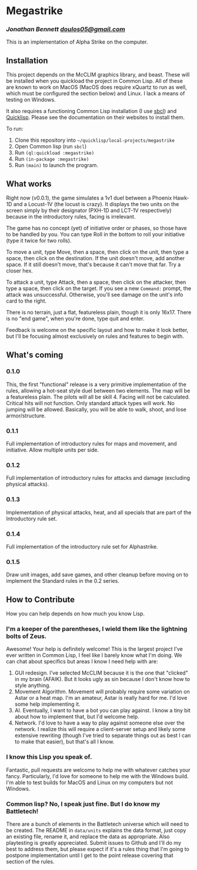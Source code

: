 # Megastrike

### _Jonathan Bennett <doulos05@gmail.com>_

This is an implementation of Alpha Strike on the computer.

## Installation

This project depends on the McCLIM graphics library, and beast. These will be installed when you quickload the project in Common Lisp. All of these are known to work on MacOS (MacOS does require xQuartz to run as well, which must be configured the section below) and Linux. I lack a means of testing on Windows.

It also requires a functioning Common Lisp installation (I use [sbcl](http://www.sbcl.org "SBCL")) and [Quicklisp](https://www.quicklisp.org/beta/ "Quicklisp"). Please see the documentation on their websites to install them.

To run:

1. Clone this repository into `~/quicklisp/local-projects/megastrike`
2. Open Common lisp (run `sbcl`)
3. Run `(ql:quickload :megastrike)`
4. Run `(in-package :megastrike)`
5. Run `(main)` to launch the program.

## What works

Right now (v0.0.1), the game simulates a 1v1 duel between a Phoenix Hawk-1D and a Locust-1V (the locust is crazy). It displays the two units on the screen simply by their designator (PXH-1D and LCT-1V respectively) because in the introductory rules, facing is irrelevant.

The game has no concept (yet) of initiative order or phases, so those have to be handled by you. You can type Roll in the bottom to roll your initiative (type it twice for two rolls).

To move a unit, type Move, then a space, then click on the unit, then type a space, then click on the destination. If the unit doesn't move, add another space. If it still doesn't move, that's because it can't move that far. Try a closer hex.

To attack a unit, type Attack, then a space, then click on the attacker, then type a space, then click on the target. If you see a new `Command:` prompt, the attack was unsuccessful. Otherwise, you'll see damage on the unit's info card to the right.

There is no terrain, just a flat, featureless plain, though it is only 16x17. There is no "end game", when you're done, type quit and enter.

Feedback is welcome on the specific layout and how to make it look better, but I'll be focusing almost exclusively on rules and features to begin with.

## What's coming

### 0.1.0

This, the first "functional" release is a very primitive implementation of the rules, allowing a hot-seat style duel between two elements. The map will be a featureless plain. The pilots will all be skill 4. Facing will not be calculated. Critical hits will not function. Only standard attack types will work. No jumping will be allowed. Basically, you will be able to walk, shoot, and lose armor/structure.

### 0.1.1

Full implementation of introductory rules for maps and movement, and initiative. Allow multiple units per side.

### 0.1.2

Full implementation of introductory rules for attacks and damage (excluding physical attacks).

### 0.1.3

Implementation of physical attacks, heat, and all specials that are part of the Introductory rule set.

### 0.1.4

Full implementation of the introductory rule set for Alphastrike.

### 0.1.5

Draw unit images, add save games, and other cleanup before moving on to implement the Standard rules in the 0.2 series.

## How to Contribute

How you can help depends on how much you know Lisp.

### I'm a keeper of the parentheses, I wield them like the lightning bolts of Zeus.

Awesome! Your help is definitely welcome! This is the largest project I've ever written in Common Lisp, I feel like I barely know what I'm doing. We can chat about specifics but areas I know I need help with are:

1. GUI redesign. I've selected McCLIM because it is the one that "clicked" in my brain (AFAIK). But it looks ugly as sin because I don't know how to style anything.
2. Movement Algorithm. Movement will probably require some variation on Astar or a heat map. I'm an amateur, Astar is really hard for me. I'd love some help implementing it.
3. AI. Eventually, I want to have a bot you can play against. I know a tiny bit about how to implement that, but I'd welcome help.
4. Network. I'd love to have a way to play against someone else over the network. I realize this will require a client-server setup and likely some extensive rewriting (though I've tried to separate things out as best I can to make that easier), but that's all I know.

### I know this Lisp you speak of.

Fantastic, pull requests are welcome to help me with whatever catches your fancy. Particularly, I'd love for someone to help me with the Windows build. I'm able to test builds for MacOS and Linux on my computers but not Windows.

### Common lisp? No, I speak just fine. But I do know my Battletech!

There are a bunch of elements in the Battletech universe which will need to be created. The README in `data/units` explains the data format, just copy an existing file, rename it, and replace the data as appropriate. Also playtesting is greatly appreciated. Submit issues to Github and I'll do my best to address them, but please expect if it's a rules thing that I'm going to postpone implementation until I get to the point release covering that section of the rules.
